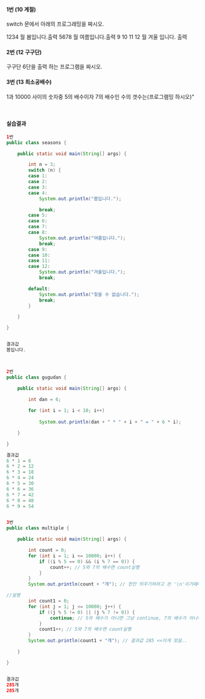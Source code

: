 #### 1번 (10 계절)
switch 문에서 아래의 프로그래밍을 짜시오.

1234 월 봄입니다.출력
5678 월 여름입니다.출력
9 10 11 12 월 겨울 입니다. 출력



#### 2번 (12 구구단)
구구단 6단을 출력 하는 프로그램을 짜시오.



#### 3번 (13 최소공배수)
1과 10000 사이의 숫자중 5의 배수이자 7의 배수인 수의 갯수는(프로그램밍 하시오)"

<br/>


#### 실습결과

```java
1번
public class seasons {

	public static void main(String[] args) {

		int n = 3;
		switch (n) {
		case 1:
		case 2:
		case 3:
		case 4:
			System.out.println("봄입니다.");

			break;
		case 5:
		case 6:
		case 7:
		case 8:
			System.out.println("여름입니다.");
			break;
		case 9:
		case 10:
		case 11:
		case 12:
			System.out.println("겨울입니다.");
			break;

		default:
			System.out.println("찾을 수 없습니다.");
			break;
		}

	}

}


결과값
봄입니다.



2번
public class gugudan {

	public static void main(String[] args) {
		
		int dan = 6;

		for (int i = 1; i < 10; i++)
			
			System.out.println(dan + " * " + i + " = " + 6 * i);

	}

}

결과값
6 * 1 = 6
6 * 2 = 12
6 * 3 = 18
6 * 4 = 24
6 * 5 = 30
6 * 6 = 36
6 * 7 = 42
6 * 8 = 48
6 * 9 = 54


3번
public class multiple {

	public static void main(String[] args) {

		int count = 0;
		for (int i = 1; i <= 10000; i++) {
			if ((i % 5 == 0) && (i % 7 == 0)) {
				count++; // 5와 7의 배수면 count실행
			}
		}
		System.out.println(count + "개"); // 한칸 띄우기하려고 쓴 '\n'이거때매 결과값이 295 나왔음 ㅋㅋ그래서 뺌..

//설명 		
		int count1 = 0;
		for (int j = 1; j <= 10000; j++) {
			if ((j % 5 != 0) || (j % 7 != 0)) {
				continue; // 5의 배수가 아니면 그냥 continue, 7의 배수가 아니어도 continue
			}
			count1++; // 5와 7의 배수면 count실행
		}
		System.out.println(count1 + "개"); // 결과값 285 <<이게 맞음..

	}

}


결과값
285개
285개

```




